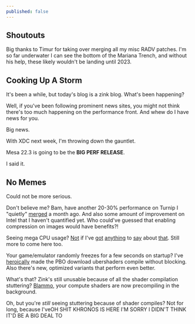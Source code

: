 ```yaml
---
published: false
---
```

## Shoutouts

Big thanks to Timur for taking over merging all my misc RADV patches. I'm so far underwater I can see the bottom of the Mariana Trench, and without his help, these likely wouldn't be landing until 2023.

## Cooking Up A Storm

It's been a while, but today's blog is a zink blog. What's been happening?

Well, if you've been following prominent news sites, you might not think there's too much happening on the performance front. And whew do I have news for you.

Big news.

With XDC next week, I'm throwing down the gauntlet.

Mesa 22.3 is going to be the **BIG PERF RELEASE**.

I said it.

## No Memes
Could not be more serious.

Don't believe me? Bam, have another 20-30% performance on Turnip I "quietly" [merged](https://gitlab.freedesktop.org/mesa/mesa/-/merge_requests/18358) a month ago. And also some amount of improvement on Intel that I haven't quantified yet. Who could've guessed that enabling compression on images would have benefits?!

Seeing mega CPU usage? [Not](https://gitlab.freedesktop.org/mesa/mesa/-/merge_requests/18135) if I've [got](https://gitlab.freedesktop.org/mesa/mesa/-/merge_requests/18637) [anything](https://gitlab.freedesktop.org/mesa/mesa/-/merge_requests/18364) to [say](https://gitlab.freedesktop.org/mesa/mesa/-/merge_requests/18499) about [that](https://gitlab.freedesktop.org/mesa/mesa/-/merge_requests/18786). Still more to come here too.

Your game/emulator randomly freezes for a few seconds on startup? I've [heroically](https://gitlab.freedesktop.org/mesa/mesa/-/merge_requests/18198) made the PBO download ubershaders compile without blocking. Also there's new, optimized variants that perform even better.

What's that? Zink's still unusable because of all the shader compilation stuttering? [Blammo](https://gitlab.freedesktop.org/mesa/mesa/-/merge_requests/18197), your compute shaders are now precompiling in the background.

Oh, but you're *still* seeing stuttering because of shader compiles? Not for long, because I'veOH SHIT KHRONOS IS HERE I'M SORRY I DIDN'T THINK IT'D BE A BIG DEAL TO